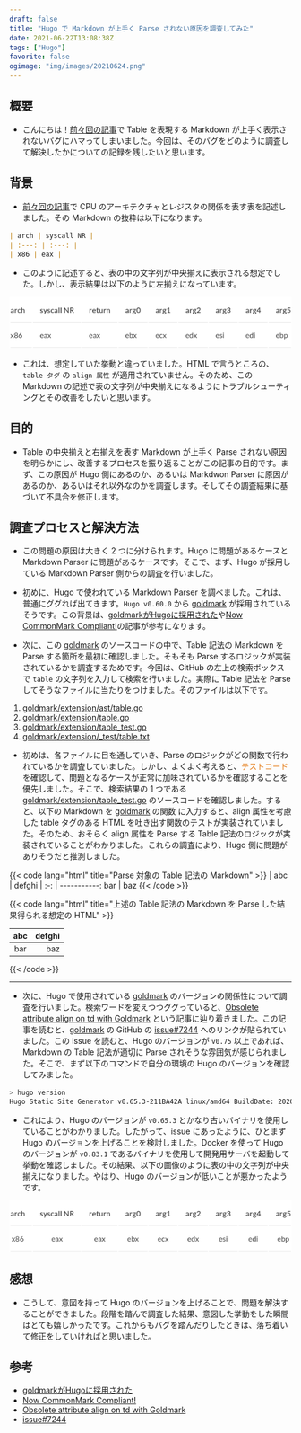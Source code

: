 ```yaml
---
draft: false
title: "Hugo で Markdown が上手く Parse されない原因を調査してみた"
date: 2021-06-22T13:08:38Z
tags: ["Hugo"]
favorite: false
ogimage: "img/images/20210624.png"
---
```


## 概要

- こんにちは！[前々回の記事](https://hakiwata.jp/post/20210618/)で Table を表現する Markdown が上手く表示されないバグにハマってしまいました。今回は、そのバグをどのように調査して解決したかについての記録を残したいと思います。

## 背景

- [前々回の記事](https://hakiwata.jp/post/20210618/)で CPU のアーキテクチャとレジスタの関係を表す表を記述しました。その Markdown の抜粋は以下になります。

```markdown
| arch | syscall NR |
| :---: | :---: |
| x86 | eax |
```

- このように記述すると、表の中の文字列が中央揃えに表示される想定でした。しかし、表示結果は以下のように左揃えになっています。

![01_hakiwata.png](01_hakiwata.png)

- これは、想定していた挙動と違っていました。HTML で言うところの、`table タグ` の `align 属性` が適用されていません。そのため、この Markdown の記述で表の文字列が中央揃えになるようにトラブルシューティングとその改善をしたいと思います。

## 目的

- Table の中央揃えと右揃えを表す Markdown が上手く Parse されない原因を明らかにし、改善するプロセスを振り返ることがこの記事の目的です。まず、この原因が Hugo 側にあるのか、あるいは Markdwon Parser に原因があるのか、あるいはそれ以外なのかを調査します。そしてその調査結果に基づいて不具合を修正します。

## 調査プロセスと解決方法

- この問題の原因は大きく 2 つに分けられます。Hugo に問題があるケースと Markdown Parser に問題があるケースです。そこで、まず、Hugo が採用している Markdown Parser 側からの調査を行いました。

- 初めに、Hugo で使われている Markdown Parser を調べました。これは、普通にググれば出てきます。`Hugo v0.60.0` から [goldmark](https://github.com/yuin/goldmark) が採用されているそうです。この背景は、[goldmarkがHugoに採用された](http://inforno.net/articles/2019/12/25/hugo-now-uses-goldmark)や[Now CommonMark Compliant!](https://gohugo.io/news/0.60.0-relnotes/)の記事が参考になります。

- 次に、この [goldmark](https://github.com/yuin/goldmark) のソースコードの中で、Table 記法の Markdown を Parse する箇所を最初に確認しました。そもそも Parse するロジックが実装されているかを調査するためです。今回は、GitHub の左上の検索ボックスで `table` の文字列を入力して検索を行いました。実際に Table 記法を Parse してそうなファイルに当たりをつけました。そのファイルは以下です。

1. [goldmark/extension/ast/table.go](https://github.com/yuin/goldmark/blob/75d8cce5b78c7e1d5d9c4ca32c1164f0a1e57b53/extension/ast/table.go)
2. [goldmark/extension/table.go](https://github.com/yuin/goldmark/blob/75d8cce5b78c7e1d5d9c4ca32c1164f0a1e57b53/extension/table.go)
3. [goldmark/extension/table_test.go](https://github.com/yuin/goldmark/blob/75d8cce5b78c7e1d5d9c4ca32c1164f0a1e57b53/extension/table_test.go)
4. [goldmark/extension/_test/table.txt](https://github.com/yuin/goldmark/blob/75d8cce5b78c7e1d5d9c4ca32c1164f0a1e57b53/extension/_test/table.txt)

- 初めは、各ファイルに目を通していき、Parse のロジックがどの関数で行われているかを調査していました。しかし、よくよく考えると、<span style="color:#e47911;">テストコード</span>を確認して、問題となるケースが正常に加味されているかを確認することを優先しました。そこで、検索結果の 1 つである [goldmark/extension/table_test.go](https://github.com/yuin/goldmark/blob/75d8cce5b78c7e1d5d9c4ca32c1164f0a1e57b53/extension/table_test.go) のソースコードを確認しました。すると、以下の Markdown を [goldmark](https://github.com/yuin/goldmark) の関数 に入力すると、align 属性を考慮した table タグのある HTML を吐き出す関数のテストが実装されていました。そのため、おそらく align 属性を Parse する Table 記法のロジックが実装されていることがわかりました。これらの調査により、Hugo 側に問題がありそうだと推測しました。

{{< code lang="html" title="Parse 対象の Table 記法の Markdown" >}}
| abc | defghi |
:-: | -----------:
bar | baz
{{< /code >}}

{{< code lang="html" title="上述の Table 記法の Markdown を Parse した結果得られる想定の HTML" >}}
<table>
    <thead>
        <tr>
            <th align="center">abc</th>
            <th align="right">defghi</th>
        </tr>
    </thead>
    <tbody>
        <tr>
            <td align="center">bar</td>
            <td align="right">baz</td>
        </tr>
    </tbody>
</table>
{{< /code >}}

---

- 次に、Hugo で使用されている [goldmark](https://github.com/yuin/goldmark) のバージョンの関係性について調査を行いました。検索ワードを変えつつググっていると、[Obsolete attribute align on td with Goldmark](https://discourse.gohugo.io/t/obsolete-attribute-align-on-td-with-goldmark/25021) という記事に辿り着きました。この記事を読むと、[goldmark](https://github.com/yuin/goldmark) の GitHub の [issue#7244](https://github.com/gohugoio/hugo/issues/7244) へのリンクが貼られていました。この issue を読むと、Hugo のバージョンが `v0.75` 以上であれば、Markdown の Table 記法が適切に Parse されそうな雰囲気が感じられました。そこで、まず以下のコマンドで自分の環境の Hugo のバージョンを確認してみました。

```bash
> hugo version
Hugo Static Site Generator v0.65.3-211BA42A linux/amd64 BuildDate: 2020-02-23T09:59:37Z
```

- これにより、Hugo のバージョンが `v0.65.3` とかなり古いバイナリを使用していることがわかりました。したがって、issue にあったように、ひとまず Hugo のバージョンを上げることを検討しました。Docker を使って Hugo のバージョンが `v0.83.1` であるバイナリを使用して開発用サーバを起動して挙動を確認しました。その結果、以下の画像のように表の中の文字列が中央揃えになりました。やはり、Hugo のバージョンが低いことが悪かったようです。

![02_hakiwata.png](02_hakiwata.png)

## 感想

- こうして、意図を持って Hugo のバージョンを上げることで、問題を解決することができました。段階を踏んで調査した結果、意図した挙動をした瞬間はとても嬉しかったです。これからもバグを踏んだりしたときは、落ち着いて修正をしていければと思いました。

## 参考

- [goldmarkがHugoに採用された](http://inforno.net/articles/2019/12/25/hugo-now-uses-goldmark)
- [Now CommonMark Compliant!](https://gohugo.io/news/0.60.0-relnotes/)
- [Obsolete attribute align on td with Goldmark](https://discourse.gohugo.io/t/obsolete-attribute-align-on-td-with-goldmark/25021)
- [issue#7244](https://github.com/gohugoio/hugo/issues/7244)
